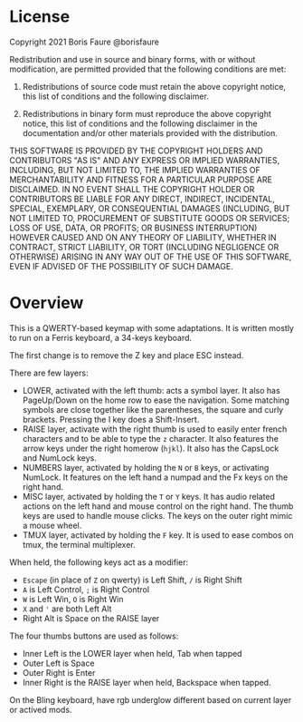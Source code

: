 # License

Copyright 2021 Boris Faure @borisfaure

Redistribution and use in source and binary forms, with or without
modification, are permitted provided that the following conditions are met:

1. Redistributions of source code must retain the above copyright notice, this
list of conditions and the following disclaimer.

2. Redistributions in binary form must reproduce the above copyright notice,
this list of conditions and the following disclaimer in the documentation
and/or other materials provided with the distribution.

THIS SOFTWARE IS PROVIDED BY THE COPYRIGHT HOLDERS AND CONTRIBUTORS "AS IS"
AND ANY EXPRESS OR IMPLIED WARRANTIES, INCLUDING, BUT NOT LIMITED TO, THE
IMPLIED WARRANTIES OF MERCHANTABILITY AND FITNESS FOR A PARTICULAR PURPOSE ARE
DISCLAIMED. IN NO EVENT SHALL THE COPYRIGHT HOLDER OR CONTRIBUTORS BE LIABLE
FOR ANY DIRECT, INDIRECT, INCIDENTAL, SPECIAL, EXEMPLARY, OR CONSEQUENTIAL
DAMAGES (INCLUDING, BUT NOT LIMITED TO, PROCUREMENT OF SUBSTITUTE GOODS OR
SERVICES; LOSS OF USE, DATA, OR PROFITS; OR BUSINESS INTERRUPTION) HOWEVER
CAUSED AND ON ANY THEORY OF LIABILITY, WHETHER IN CONTRACT, STRICT LIABILITY,
OR TORT (INCLUDING NEGLIGENCE OR OTHERWISE) ARISING IN ANY WAY OUT OF THE USE
OF THIS SOFTWARE, EVEN IF ADVISED OF THE POSSIBILITY OF SUCH DAMAGE.

# Overview

This is a QWERTY-based keymap with some adaptations.  It is written mostly to
run on a Ferris keyboard, a 34-keys keyboard.

The first change is to remove the Z key and place ESC instead.

There are few layers:
* LOWER, activated with the left thumb: acts a symbol layer.  It also has
  PageUp/Down on the home row to ease the navigation.  Some matching symbols
  are close together like the parentheses, the square and curly brackets.
  Pressing the I key does a Shift-Insert.
* RAISE layer, activate with the right thumb is used to easily enter french
  characters and to be able to type the `z` character.  It also features the
  arrow keys under the right homerow (`hjkl`). It also has the CapsLock and
  NumLock keys.
* NUMBERS layer, activated by holding the `N` or `B` keys, or activating
  NumLock.  It features on the left hand a numpad and the Fx keys on the right
  hand.
* MISC layer, activated by holding the `T` or `Y` keys.  It has audio related
  actions on the left hand and mouse control on the right hand.  The thumb
  keys are used to handle mouse clicks.  The keys on the outer right mimic a
  mouse wheel.
* TMUX layer, activated by holding the `F` key.  It is used to ease combos on
  tmux, the terminal multiplexer.

When held, the following keys act as a modifier:

* `Escape` (in place of `Z` on qwerty) is Left Shift, `/` is Right Shift
* `A` is Left Control, `;` is Right Control
* `W` is Left Win, `O` is Right Win
* `X` and `'` are both Left Alt
* Right Alt is Space on the RAISE layer

The four thumbs buttons are used as follows:
* Inner Left is the LOWER layer when held, Tab when tapped
* Outer Left is Space
* Outer Right is Enter
* Inner Right is the RAISE layer when held, Backspace when tapped.


On the Bling keyboard, have rgb underglow different based on current layer or
actived mods.
